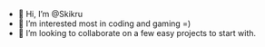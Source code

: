 - 👋 Hi, I’m @Skikru
- 👀 I’m interested most in coding and gaming =) 
- 💞️ I’m looking to collaborate on a few easy projects to start with.



<!---
Skikru/Skikru is a ✨ special ✨ repository because its `README.md` (this file) appears on your GitHub profile.
You can click the Preview link to take a look at your changes.
--->
